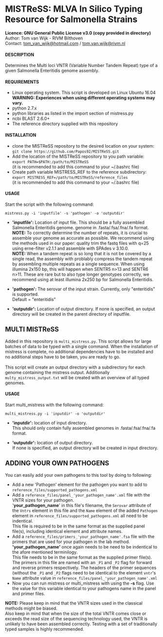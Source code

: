 # MISTReSS: MLVA In Silico Typing Resource for Salmonella Strains

**Licence:      GNU General Public License v3.0 (copy provided in directory)**<br />
Author:       Tom van Wijk - RIVM Bilthoven<br />
Contact:      tom_van_wijk@hotmail.com / tom.van.wijk@rivm.nl<br />

#### DESCRIPTION

Determines the Multi loci VNTR (Variable Number Tandem Repeat) type
of a given Salmonella Enteritidis genome assembly.

#### REQUIREMENTS

-	Linux operating system. This script is developed on Linux Ubuntu 16.04<br />
	**WARNING: Experiences when using different operating systems may vary.**
-	python 2.7.x
-	python libraries as listed in the import section of mistress.py
-	ncbi BLAST 2.6.0+
-	The reference directory supplied with this repository

#### INSTALLATION

-	clone the MISTReSS repository to the desired location on your system:<br />
	`git clone https://github.com/Papos92/MISTReSS.git`
-	Add the location of the MISTReSS repository to you path variable:<br />
	`export PATH=$PATH:/path/to/MISTReSS`<br />
	(it is recommended to add this command to your ~/.bashrc file)
-	Create path variable MISTRESS_REF to the reference subdirectory:<br />
	`export MISTRESS_REF=/path/to/MISTReSS/reference_files`<br />
	(it is recommended to add this command to your ~/.bashrc file)

#### USAGE

Start the script with the following command:

`mistress.py -i 'inputfile' -s 'pathogen' -o 'outputdir'`

-	**'inputfile':** Location of input file. This should be a fully
	assembled Salmonella Enteritidis genome.
	genome in .fasta/.fsa/.fna/.fa format.<br />
	**NOTE:** To correctly determine the number of repeats,
	it is crucial to assemble your genome as accurate as possible.
	We recommend using the methods used in our paper: quality trim the fastq files
	with q=25 using erne-filter v2.1.1 and assemble with SPAdes v 3.10.0.<br/>
	**NOTE:** When a tandem repeat is so long that it is not be covered by a single read,
	the assembly with problably compress the tandem repeat by assembling
	multiple repeats as a single sequence. When using
	illumina 2x150 bp, this will happen when SENTR5 n>13 and SENTR6 n>11. These
	are rare but to also type longer genotypes correctly, we recommend using at least illumina 2x250 bp for Salmonella Enteritidis.

-	**'pathogen':** The serovar of the input strain. Currently, only
	"enteritidis" is supported.<br />
	Default = "enteritidis"

-	**'outputdir':** Location of output directory. If none is specified,
	an output directory will be created in the parent directory of inputfile.

## MULTI MISTReSS

Added in this repository is `multi_mistress.py`.
This script allows for large batches of data to be typed with a single command.
When the installation of mistress is complete, no additional dependencies have to be installed and no additional steps have to be taken,
you are ready to go.<br /><br />
This script will create an output directory with a subdirectory for each genome containing the mistress output.
Additionally `multy_mistress_output.txt` will be created with an overview of all typed genomes.

#### USAGE

Start multi_mistress with the following command:

`multi_mistress.py -i 'inputdir' -o 'outputdir'`

-	**'inputdir':**	location of input directory.<br />
			This should only contain fully assembled genomes in .fasta/.fsa/.fna/.fa format.

-	**'outputdir':**	location of output directory.<br />
			If none is specified, an output directory will be created in input directory.

## ADDING YOUR OWN PATHOGENS

You can easily add your own pathogens to this tool by doing to following:<br />
-	Add a new 'Pathogen' element for the pathogen you want to add to `reference_files/supported_pathogens.xml`<br />
-	Add a `reference_files/panel_'your_pathogen_name'.xml` file with the VNTR sizes for your pathogen.<br />
	'**your_pathogen_name**' in this file's filename, the `Serovar` attribute of the `Vntrs` element
	in this file and the `Name` element of the added `Pathogen` element in `reference_files/supported_pathogens.xml`
	all need to be indentical.<br />
	This file is required to be in the same format as the supplied panel file(s), including identical
	element and attribute names.<br />
-	Add a `reference_files/primers_'your_pathogen_name'.fsa` file with the primers that are used
	for your pathogen in the lab method.
	**'your_pathogen_name'** once again needs to be	need to be indentical to the afore mentioned terminilogy.<br />
	This file needs to be in the same format as the supplied primer file(s).
	The primers in this file are named with an `_P1` and `_P2` flag for forward and
	reverse primers respectively. The headers of the primer sequences (without the `_P1` and `_P2` flags
	need to be identical to the element `vntr`'s `Name` attribute value in `reference_files/panel_'your_pathogen_name'.xml`<br />
-	Now you can run mistress or multi_mistress with using the **-s** flag.
	Use the value for this variable identical to your pathogens name
	in the panel and primer files.<br />
	
**NOTE:** Please keep in mind that the VNTR sizes used in the classical methods might be biased.<br />
Also keep in mind that when the size of the total VNTR comes close or exceeds the read size of the
sequencing technology used, the VNTR is unlikely to have been assembled correctly.
Testing with a set of traditionally typed samples is highly recommended.<br /><br />
	
	
